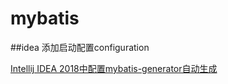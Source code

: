 # mybatis

##idea  添加启动配置configuration


[Intellij IDEA 2018中配置mybatis-generator自动生成](https://blog.csdn.net/u014717572/article/details/81407451)



